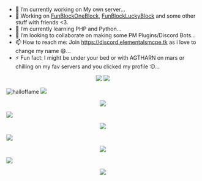 - 🔭 I’m currently working on My own server...
- 🥳 Working on [FunBlockOneBlock](https://github.com/cosmicnebula200/FunBlockOneBlock), [FunBlockLuckyBlock](https://github.com/cosmicnebula200/FunBlockLuckyBlock) and some other stuff with friends <3.
- 🌱 I’m currently learning PHP and Python...
- 👯 I’m looking to collaborate on making some PM Plugins/Discord Bots...
- 📫 How to reach me: Join https://discord.elementalsmcpe.tk as i love to change my name 😄...
- ⚡ Fun fact: I might be under your bed or with AGTHARN on mars or chilling on my fav servers and you clicked my profile :D...


<p align="center">
<img src="https://github-readme-stats.vercel.app/api?username=cosmicnebula200&show_icons=true&count_private=true&hide_title=false&theme=tokyonight">
<img src="https://github-readme-stats.vercel.app/api/top-langs/?username=cosmicnebula200&count_private=true&layout=compact&theme=tokyonight">
</p>


![halloffame](https://media.discordapp.net/attachments/489366022172966922/919560351329185822/png_20211212_200418_0000.png)
<img src='https://media.discordapp.net/attachments/489366022172966922/919562138270461962/png_20211212_201125_0000.png?height=50&width=50'>
<div></div>
<p align="center">
<img src='https://media.discordapp.net/attachments/904927214926192713/919605672339980308/unknown.png'>
</p>
<img src='https://media.discordapp.net/attachments/489366022172966922/919562138270461962/png_20211212_201125_0000.png?height=50&width=50'>
<div></div>
<p align="center">
<img src='https://media.discordapp.net/attachments/829673511009779723/925394775811698739/unknown.png'>
</p>
<img src='https://media.discordapp.net/attachments/489366022172966922/919562138270461962/png_20211212_201125_0000.png?height=50&width=50'>
<div></div>
<p align="center">
<img src='https://media.discordapp.net/attachments/964824066588569620/971725900536217600/unknown.png'>
</p>
</p>
<img src='https://media.discordapp.net/attachments/489366022172966922/919562138270461962/png_20211212_201125_0000.png?height=50&width=50'>
<div></div>
<p align="center">
<img src='https://media.discordapp.net/attachments/953256191209930752/972132078860771348/unknown.png'>
</p>
